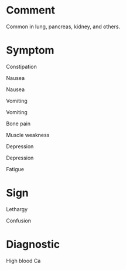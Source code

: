 # Comment

Common in lung, pancreas, kidney, and others.

# Symptom

Constipation

Nausea

Nausea

Vomiting

Vomiting

Bone pain

Muscle weakness

Depression

Depression

Fatigue

# Sign

Lethargy

Confusion

# Diagnostic

High blood Ca
